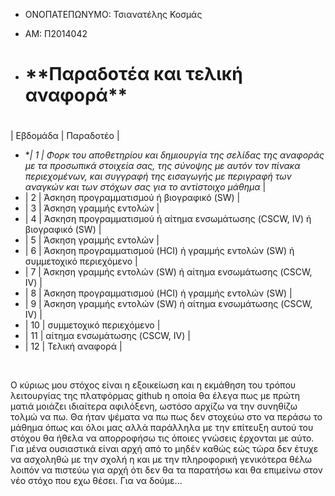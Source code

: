 - ΟΝΟΠΑΤΕΠΩΝΥΜΟ: Τσιανατέλης Κοσμάς

- ΑΜ: Π2014042

- <h1>**Παραδοτέα και τελική αναφορά**<h1>

| Εβδομάδα | Παραδοτέο |
+ **| 1 | Φορκ του αποθετηρίου και δημιουργία της σελίδας της αναφοράς με τα προσωπικά στοιχεία σας, της σύνοψης με αυτόν τον πίνακα περιεχομένων, και συγγραφή της εισαγωγής με περιγραφή των αναγκών και των στόχων σας για το αντίστοιχο μάθημα* |
+ | 2 | Άσκηση προγραμματισμού ή βιογραφικό  (SW) |
+ | 3 | Άσκηση γραμμής εντολών |
+ | 4 | Άσκηση προγραμματισμού ή αίτημα ενσωμάτωσης (CSCW, IV) ή βιογραφικό  (SW) |
+ | 5 | Άσκηση γραμμής εντολών |
+ | 6 | Άσκηση προγραμματισμού (HCI) ή γραμμής εντολών (SW) ή συμμετοχικό περιεχόμενο |
+ | 7 | Άσκηση γραμμής εντολών (SW) ή αίτημα ενσωμάτωσης (CSCW, IV) |
+ | 8 | Άσκηση προγραμματισμού (HCI) ή γραμμής εντολών (SW) |
+ | 9 | Άσκηση γραμμής εντολών (SW) ή αίτημα ενσωμάτωσης (CSCW, IV) |
+ | 10 | συμμετοχικό περιεχόμενο |
+ | 11 | αίτημα ενσωμάτωσης (CSCW, IV) |
+ | 12 | Τελική αναφορά |
<br/>
<p>Ο κύριως μου στόχος είναι η εξοικείωση και η εκμάθηση του τρόπου λειτουργίας της πλατφόρμας github η οποία θα έλεγα πως με πρώτη ματιά μοιάζει ιδιαίτερα αφιλόξενη, ωστόσο αρχίζω να την συνηθίζω τολμώ να πω. Θα ήταν ψέματα να πω πως δεν στοχεύω στο να περάσω το μάθημα όπως και όλοι μας αλλά παράλληλα με την επίτευξη αυτού του στόχου θα ήθελα να απορροφήσω τις όποιες γνώσεις έρχονται με αύτο. Για μένα ουσιαστικά είναι αρχή από το μηδέν καθώς εώς τώρα δεν έτυχε να ασχοληθώ με την σχολή η και με την πληροφορική γενικότερα θέλω λοιπόν να πιστεύω για αρχή ότι δεν θα τα παρατήσω και θα επιμείνω στον νέο στόχο που εχω θέσει. Για να δούμε...</p>
